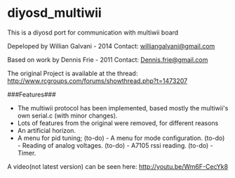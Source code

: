 diyosd_multiwii
===============

This is a diyosd port for communication with multiwii board

Depeloped by Willian Galvani - 2014
Contact: williangalvani@gmail.com

Based on work by Dennis Frie - 2011
Contact: Dennis.frie@gmail.com

The original Project is available at the thread: http://www.rcgroups.com/forums/showthread.php?t=1473207

###Features### 
- The multiwii protocol has been implemented, based mostly the multiwii's own serial.c (with minor changes).
- Lots of features from the original were removed, for different reasons
- An artificial horizon.
- A menu for pid tuning;
(to-do) - A menu for mode configuration.
(to-do) - Reading of analog voltages.
(to-do) - A7105 rssi reading.
(to-do) - Timer.
 
A video(not latest version) can be seen here:
http://youtu.be/Wm6F-CecYk8
